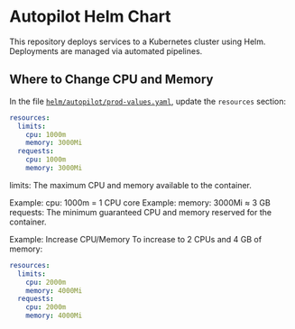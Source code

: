 # Autopilot Helm Chart

This repository deploys services to a Kubernetes cluster using Helm. Deployments are managed via automated pipelines.

## Where to Change CPU and Memory

In the file [`helm/autopilot/prod-values.yaml`](./helm/autopilot/prod-values.yaml), update the `resources` section:

```yaml
resources:
  limits:
    cpu: 1000m
    memory: 3000Mi
  requests:
    cpu: 1000m
    memory: 3000Mi

```
limits: The maximum CPU and memory available to the container.

Example: cpu: 1000m = 1 CPU core
Example: memory: 3000Mi ≈ 3 GB
requests: The minimum guaranteed CPU and memory reserved for the container.

Example: Increase CPU/Memory
To increase to 2 CPUs and 4 GB of memory:

```yaml
resources:
  limits:
    cpu: 2000m
    memory: 4000Mi
  requests:
    cpu: 2000m
    memory: 4000Mi
